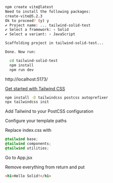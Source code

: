 ```sh
npm create vite@latest
Need to install the following packages:
create-vite@5.2.3
Ok to proceed? (y) y
✔ Project name: ... tailwind-solid-test
✔ Select a framework: › Solid
✔ Select a variant: › JavaScript

Scaffolding project in tailwind-solid-test...

Done. Now run:

  cd tailwind-solid-test
  npm install
  npm run dev
```

http://localhost:5173/

[Get started with Tailwind CSS](https://tailwindcss.com/docs/installation/using-postcss)

```sh
npm install -D tailwindcss postcss autoprefixer
npx tailwindcss init
```

Add Tailwind to your PostCSS configuration

Configure your template paths

Replace index.css with

```css
@tailwind base;
@tailwind components;
@tailwind utilities;
```

Go to App.jsx

Remove everything from return and put 

```html
<h1>Hello Solid!</h1>
```

<br>
